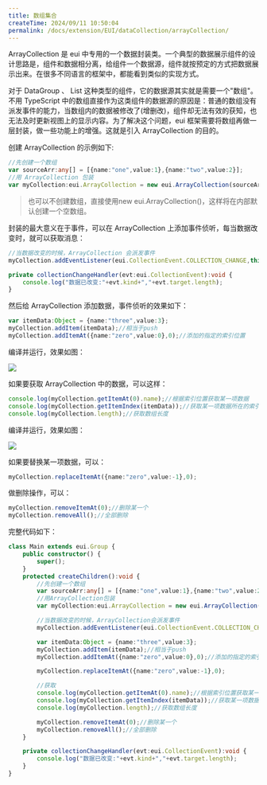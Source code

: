 ```yaml
---
title: 数组集合
createTime: 2024/09/11 10:50:04
permalink: /docs/extension/EUI/dataCollection/arrayCollection/
---
```

ArrayCollection 是 eui 中专用的一个数据封装类。一个典型的数据展示组件的设计思路是，组件和数据相分离，给组件一个数据源，组件就按预定的方式把数据展示出来。在很多不同语言的框架中，都能看到类似的实现方式。

对于 DataGroup 、 List 这种类型的组件，它的数据源其实就是需要一个"数组"。不用 TypeScript 中的数组直接作为这类组件的数据源的原因是：普通的数组没有派发事件的能力，当数组内的数据被修改了(增删改)，组件却无法有效的获知，也无法及时更新视图上的显示内容。为了解决这个问题，eui 框架需要将数组再做一层封装，做一些功能上的增强。这就是引入 ArrayCollection 的目的。

创建 ArrayCollection 的示例如下:

~~~ typescript 
//先创建一个数组
var sourceArr:any[] = [{name:"one",value:1},{name:"two",value:2}];
//用 ArrayCollection 包装
var myCollection:eui.ArrayCollection = new eui.ArrayCollection(sourceArr);
~~~ 
> 也可以不创建数组，直接使用new eui.ArrayCollection()，这样将在内部默认创建一个空数组。

封装的最大意义在于事件，可以在 ArrayCollection 上添加事件侦听，每当数据改变时，就可以获取消息：

~~~ typescript 
//当数据改变的时候，ArrayCollection 会派发事件
myCollection.addEventListener(eui.CollectionEvent.COLLECTION_CHANGE,this.collectionChangeHandler,this);
~~~ 

~~~ typescript 
private collectionChangeHandler(evt:eui.CollectionEvent):void {
    console.log("数据已改变:"+evt.kind+","+evt.target.length);
}
~~~ 

然后给 ArrayCollection 添加数据，事件侦听的效果如下：

~~~ typescript 
var itemData:Object = {name:"three",value:3};
myCollection.addItem(itemData);//相当于push
myCollection.addItemAt({name:"zero",value:0},0);//添加的指定的索引位置
~~~ 

编译并运行，效果如图：

![](5604f064ed624.png)

如果要获取 ArrayCollection 中的数据，可以这样：

~~~ typescript 
console.log(myCollection.getItemAt(0).name);//根据索引位置获取某一项数据
console.log(myCollection.getItemIndex(itemData));//获取某一项数据所在的索引值
console.log(myCollection.length);//获取数组长度
~~~ 

编译并运行，效果如图：

![](5604f06ae5c6a.png)

如果要替换某一项数据，可以：

~~~ typescript 
myCollection.replaceItemAt({name:"zero",value:-1},0);
~~~ 

做删除操作，可以：

~~~ typescript 
myCollection.removeItemAt(0);//删除某一个
myCollection.removeAll();//全部删除
~~~ 

完整代码如下：

~~~ typescript 
class Main extends eui.Group {
    public constructor() {
        super();
    }
    protected createChildren():void {
        //先创建一个数组
        var sourceArr:any[] = [{name:"one",value:1},{name:"two",value:2}];
        //用ArrayCollection包装
        var myCollection:eui.ArrayCollection = new eui.ArrayCollection(sourceArr);

        //当数据改变的时候，ArrayCollection会派发事件
        myCollection.addEventListener(eui.CollectionEvent.COLLECTION_CHANGE,this.collectionChangeHandler,this);

        var itemData:Object = {name:"three",value:3};
        myCollection.addItem(itemData);//相当于push
        myCollection.addItemAt({name:"zero",value:0},0);//添加的指定的索引位置

        myCollection.replaceItemAt({name:"zero",value:-1},0);

        //获取
        console.log(myCollection.getItemAt(0).name);//根据索引位置获取某一项数据
        console.log(myCollection.getItemIndex(itemData));//获取某一项数据所在的索引值
        console.log(myCollection.length);//获取数组长度

        myCollection.removeItemAt(0);//删除某一个
        myCollection.removeAll();//全部删除
    }

    private collectionChangeHandler(evt:eui.CollectionEvent):void {
        console.log("数据已改变:"+evt.kind+","+evt.target.length);
    }
}
~~~ 
